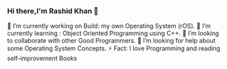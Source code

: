 ### Hi there,I'm Rashid Khan 👋

🔭 I’m currently working on Build: my own Operating System (rOS).
🌱 I’m currently learning : Object Oriented Programming using C++.
👯 I’m looking to collaborate with other Good Programmers.
🤔 I’m looking for help about some Operating System Concepts.
⚡ Fact: I love Programming and reading self-improvement Books
